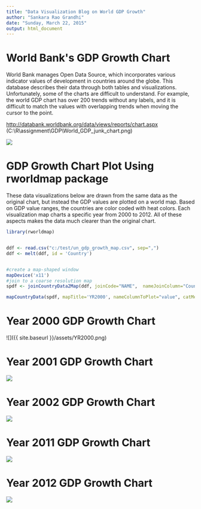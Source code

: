 ```yaml
---
title: "Data Visualization Blog on World GDP Growth"
author: "Sankara Rao Grandhi"
date: "Sunday, March 22, 2015"
output: html_document
---
```


World Bank's GDP Growth Chart
=================================

World Bank manages Open Data Source, which incorporates various indicator values of development in countries around the globe. This database describes their data through both tables and visualizations. Unfortunately, some of the charts are difficult to understand. For example, the world GDP chart has over 200 trends without any labels, and it is difficult to match the values with overlapping trends when moving the cursor to the point.

http://databank.worldbank.org/data/views/reports/chart.aspx
(C:\R\assignment\GDP\World_GDP_junk_chart.png)

![](GDP\World_GDP_junk_chart.png)


GDP Growth Chart Plot Using rworldmap package
==================================================

These data visualizations below are drawn from the same data as the original  chart, but instead the GDP values are plotted on a world map. Based on GDP value ranges, the countries are color coded with heat colors. Each visualization map charts a specific year from 2000 to 2012. All of these aspects makes the data much clearer than the original chart.



```r
library(rworldmap)


ddf <- read.csv("c:/test/un_gdp_growth_map.csv", sep=",")
ddf <- melt(ddf, id = 'Country')


#create a map-shaped window
mapDevice('x11')
#join to a coarse resolution map
spdf <- joinCountryData2Map(ddf, joinCode="NAME",  nameJoinColumn="Country")

mapCountryData(spdf, mapTitle='YR2000', nameColumnToPlot="value", catMethod="fixedWidth")

```
Year 2000 GDP Growth Chart
============================
![]({{ site.baseurl }}/assets/YR2000.png)

Year 2001 GDP Growth Chart
============================
![](GDP\YR2001.png)

Year 2002 GDP Growth Chart
===============================
![](GDP\YR2002.png)

Year 2011 GDP Growth Chart
===================================
![](GDP\YR2011.png)

Year 2012 GDP Growth Chart
============================
![](GDP\YR2012.png)


